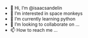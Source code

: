- 👋 Hi, I’m @isaacsandelin
- 👀 I’m interested in space monkeys
- 🌱 I’m currently learning python
- 💞️ I’m looking to collaborate on ...
- 📫 How to reach me ...

<!---
isaacsandelin/isaacsandelin is a ✨ special ✨ repository because its `README.md` (this file) appears on your GitHub profile.
You can click the Preview link to take a look at your changes.
--->
